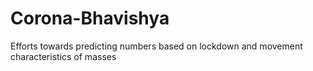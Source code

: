# Corona-Bhavishya
Efforts towards predicting numbers based on lockdown and movement characteristics of masses
